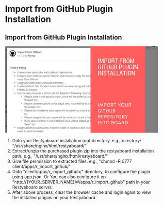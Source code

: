 # Import from GitHub Plugin Installation

## Import from GitHub Plugin Installation

[![How to configure Import from GitHub plugin](import_github_installation.png)](http://www.youtube.com/watch?v=OUfBFJqUY7w)

1.  Goto your Restyaboard installation root directory. e.g., directory: "/usr/share/nginx/html/restyaboard/"
2.  Extract/unzip the purchased plugin zip into the restyaboard installation path. e.g., "/usr/share/nginx/html/restyaboard/"
3.  Give file permission to extracted files. e.g., "chmod -R 0777 client/apps/r_import_github/"
4.  Goto "client/apps/r_import_github/" directory, to configure the plugin using app.json. Or You can also configure it on "http://{YOUR\_SERVER\_NAME}/#/apps/r_import_github" path in your Restyaboard server.
5.  After above process, clear the browser cache and login again to view the installed plugins on your Restyaboard.